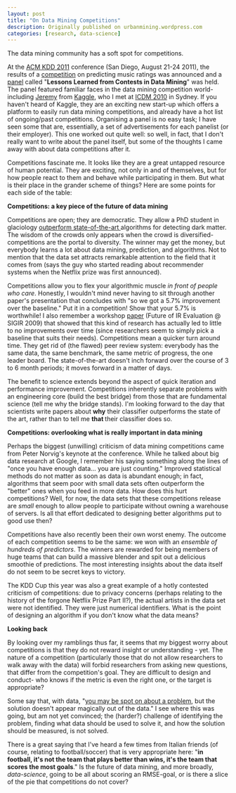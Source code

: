 ```yaml
---
layout: post
title: "On Data Mining Competitions"
description: Originally published on urbanmining.wordpress.com
categories: [research, data-science]
---
```


The data mining community has a soft spot for competitions.

At the <a href="http://www.kdd.org/kdd2011/" target="_blank">ACM KDD 2011</a> conference (San Diego, August 21-24 2011), the results of a <a href="http://www.kdd.org/kdd2011/kddcup.shtml" target="_blank">competition</a> on predicting music ratings was announced and a <a href="http://www.kdd.org/kdd2011/panels.shtml" target="_blank">panel</a> called "<strong>Lessons Learned from Contests in Data Mining</strong>" was held. The panel featured familiar faces in the data mining competition world- including <a href="https://twitter.com/#!/jeremyphoward" target="_blank">Jeremy</a> from <a href="http://www.kaggle.com/" target="_blank">Kaggle</a>, who I met at <a href="http://datamining.it.uts.edu.au/icdm10/" target="_blank">ICDM 2010</a> in Sydney. If you haven't heard of Kaggle, they are an exciting new start-up which offers a platform to easily run data mining competitions, and already have a hot list of ongoing/past competitions. Organising a panel is no easy task; I have seen some that are, essentially, a set of advertisements for each panelist (or their employer). This one worked out quite well: so well, in fact, that I don't really want to write about the panel itself, but some of the thoughts I came away with about data competitions after it.

Competitions fascinate me. It looks like they are a great untapped resource of human potential. They are exciting, not only in and of themselves, but for how people react to them and behave while participating in them. But what is their place in the grander scheme of things? Here are some points for each side of the table:

<strong>Competitions: a key piece of the future of data mining</strong>

Competitions are open; they are democratic. They allow a PhD student in glaciology <a href="http://www.whitehouse.gov/blog/2011/06/27/competition-shines-light-dark-matter" target="_blank">outperform state-of-the-art </a>algorithms for detecting dark matter. The wisdom of the crowds only appears when the crowd is diversified- competitions are the portal to diversity. The winner may get the money, but everybody learns a lot about data mining, prediction, and algorithms. Not to mention that the data set attracts remarkable attention to the field that it comes from (says the guy who started reading about recommender systems when the Netflix prize was first announced).

Competitions allow you to flex your algorithmic muscle<em> in front of people who care</em>. Honestly, I wouldn't mind never having to sit through another paper's presentation that concludes with "so we got a 5.7% improvement over the baseline." Put it in a competition! Show that your 5.7% is worthwhile! I also remember a workshop <a href="http://staff.science.uva.nl/%7Ekamps/ireval/papers/paper_2.pdf">paper</a> (Future of IR Evaluation @ SIGIR 2009) that showed that this kind of research has actually led to little to no improvements over time (since researchers seem to simply pick a baseline that suits their needs). Competitions mean a quicker turn around time. They get rid of (the flawed) peer review system: everybody has the same data, the same benchmark, the same metric of progress, the one leader board. The state-of-the-art doesn't inch forward over the course of 3 to 6 month periods; it moves forward in a matter of days.

The benefit to science extends beyond the aspect of quick iteration and performance improvement. Competitions inherently separate problems with an engineering core (build the best bridge) from those that are fundamental science (tell me why the bridge stands). I'm looking forward to the day that scientists write papers about <strong>why</strong> their classifier outperforms the state of the art, rather than to tell me <strong>that </strong>their classifier does so.

<strong>Competitions: overlooking what is really important in data mining</strong>

Perhaps the biggest (unwilling) criticism of data mining competitions came from Peter Norvig's keynote at the conference. While he talked about big data research at Google, I remember his saying something along the lines of "once you have enough data... you are just counting." Improved statistical methods do not matter as soon as data is abundant enough; in fact, algorithms that seem poor with small data sets often outperform the "better" ones when you feed in more data. How does this hurt competitions? Well, for now, the data sets that these competitions release are <em>small</em> enough to allow people to participate without owning a warehouse of servers. Is all that effort dedicated to designing better algorithms put to good use then?

Competitions have also recently been their own worst enemy. The outcome of each competition seems to be the same: we won with an <em>ensemble of hundreds of predictors</em>. The winners are rewarded for being members of huge teams that can build a massive blender and spit out a delicious smoothie of predictions. The most interesting insights about the data itself do not seem to be secret keys to victory.

The KDD Cup this year was also a great example of a hotly contested criticism of competitions: due to privacy concerns (perhaps relating to the history of the forgone Netflix Prize Part II?), the actual artists in the data set were not identified. They were just numerical identifiers. What is the point of designing an algorithm if you don't know what the data means?

<strong>Looking back</strong>

By looking over my ramblings thus far, it seems that my biggest worry about competitions is that they do not reward insight or understanding - yet. The nature of a competition (particularly those that do not allow researchers to walk away with the data) will forbid researchers from asking new questions, that differ from the competition's goal. They are difficult to design and conduct- who knows if the metric is even the right one, or the target is appropriate?

Some say that, with data, "<a href="http://www3.cfo.com/article/2011/8/analytics_that-new-big-data-magic" target="_blank">you may be spot on about a problem</a>, but the solution doesn't appear magically out of the data." I see where this was going, but am not yet convinced; the (harder?) challenge of identifying the problem, finding what data should be used to solve it, and how the solution should be measured, is not solved.

There is a great saying that I've heard a few times from Italian friends (of course, relating to football/soccer) that is very appropriate here: "<strong>in football, it's not the team that plays better than wins, it's the team that scores the most goals</strong>." Is the future of data mining, and more broadly, <em>data-science</em>, going to be all about scoring an RMSE-goal, or is there a slice of the pie that competitions do not cover?